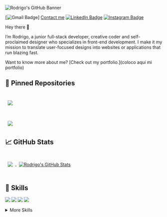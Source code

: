 ![Rodrigo's GitHub Banner](https://res.cloudinary.com/dblc1bzmx/image/upload/v1664305481/github%20and%20more/Purple_Illustrated_Theater_Banner_2_nhbr79.png)


[![Gmail Badge](https://img.shields.io/badge/Gmail-Profile-informational?style=flat&logo=gmail&logoColor=white&color=BDB5A3)]
<a href="mailto:rlanfri@gmail.com">Contact me</a>
[![LinkedIn Badge](https://img.shields.io/badge/LinkedIn-Profile-informational?style=flat&logo=linkedin&logoColor=white&color=BDB5A3)](https://www.linkedin.com/in/rodrigolanfri/)
[![Instagram Badge](https://img.shields.io/badge/Instagram-Profile-informational?style=flat&logo=instagram&logoColor=white&color=BDB5A3)](https://www.instagram.com/rodrigolanfri/)

Hey there 👋

I’m Rodrigo, a junior full-stack developer, creative coder and self-proclaimed designer who specializes in front-end development. I make it my mission to translate user-focused designs into websites or applications that run blazing fast.

Want to know more about me? [Check out my portfolio.](coloco aqui mi portfolio)


## 📌 Pinned Repositories

<br>

<a href="https://github.com/ViveargentinaGIT/ViveargentinaApp">
  <img align="center" style="margin:0.5rem" src="https://github-readme-stats.vercel.app/api/pin/?username=rlanfri&repo=ViveargentinaApp&title_color=252525&text_color=252525&icon_color=252525&bg_color=BDB5A3" />
</a>

<br>
<br>
<br>


<a href="https://github.com/rlanfri/PI-Food-main">
  <img align="center" style="margin:0.5rem" src="https://github-readme-stats.vercel.app/api/pin/?username=rlanfri&repo=PI-Food-main&title_color=252525&text_color=252525&icon_color=858585&bg_color=BDB5A3" />
</a>

<br>

## &#x1f4c8; GitHub Stats

<br>

<a href="https://github.com/rlanfri">
  <img align="center" style="margin:0.5rem" src="https://github-readme-stats.vercel.app/api/top-langs/?username=rlanfri&hide=html,css&title_color=252525&text_color=252525&icon_color=858585&bg_color=BDB5A3"/>
</a>

<a href="https://github.com/rlanfri">
  <img align="center" style="margin:0.5rem" src="https://github-readme-stats.vercel.app/api?username=rlanfri&show_icons=true&line_height=27&count_private=true&title_color=252525&text_color=252525&icon_color=858585&bg_color=BDB5A3" alt="Rodrigo's GitHub Stats" />
</a>

<br>
<br>

## 💼 Skills

![](https://img.shields.io/badge/Code-React-informational?style=flat&logo=react&logoColor=white&color=BDB5A3)
![](https://img.shields.io/badge/Code-Redux-informational?style=flat&logo=Redux&logoColor=white&color=BDB5A3)
![](https://img.shields.io/badge/Code-JavaScript-informational?style=flat&logo=JavaScript&logoColor=white&color=BDB5A3)
![](https://img.shields.io/badge/Code-MySQL-informational?style=flat&logo=MySQL&logoColor=white&color=BDB5A3)

<details>
<summary>More Skills</summary>
<br>

![](https://img.shields.io/badge/Style-CSS-informational?style=flat&logo=css3&logoColor=white&color=BDB5A3)
![](https://img.shields.io/badge/Style-Tailwind-informational?style=flat&logo=Tailwind-CSS&logoColor=white&color=BDB5A3)
![](https://img.shields.io/badge/Style-Sass-informational?style=flat&logo=Sass&logoColor=white&color=BDB5A3)
![](https://img.shields.io/badge/Style-Stylus-informational?style=flat&logo=Stylus&logoColor=white&color=BDB5A3)

<br>

![](https://img.shields.io/badge/Tools-NPM-informational?style=flat&logo=npm&logoColor=white&color=BDB5A3)
![](https://img.shields.io/badge/Tools-Postman-informational?style=flat&logo=Postman&logoColor=white&color=BDB5A3)
![](https://img.shields.io/badge/Tools-Photoshop-informational?style=flat&logo=Adobe-Photoshop&logoColor=white&color=BDB5A3)
![](https://img.shields.io/badge/Tools-Illustrator-informational?style=flat&logo=Adobe-Illustrator&logoColor=white&color=BDB5A3)
![](https://img.shields.io/badge/Tools-AdobeXD-informational?style=flat&logo=Adobe-XD&logoColor=white&color=BDB5A3)
![](https://img.shields.io/badge/Tools-GitHub-informational?style=flat&logo=GitHub&logoColor=white&color=BDB5A3)


</details>

<br>


